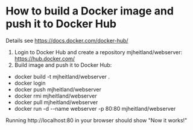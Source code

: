 # How to build a Docker image and push it to Docker Hub

Details see https://docs.docker.com/docker-hub/ 


1. Login to Docker Hub and create a repository mjheitland/webserver: https://hub.docker.com/
2. Build image and push it to Docker Hub:
-    docker build -t mjheitland/webserver .
-    docker login
-    docker push mjheitland/webserver
-    docker rmi mjheitland/webserver
-    docker pull mjheitland/webserver
-    docker run -d --name webserver -p 80:80 mjheitland/webserver

Running http://localhost:80 in your browser should show "Now it works!"
